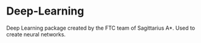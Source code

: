 # Deep-Learning
Deep Learning package created by the FTC team of Sagittarius A*. Used to create neural networks.

